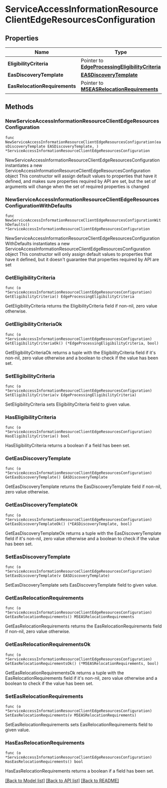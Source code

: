 # ServiceAccessInformationResourceClientEdgeResourcesConfiguration

## Properties

Name | Type | Description | Notes
------------ | ------------- | ------------- | -------------
**EligibilityCriteria** | Pointer to [**EdgeProcessingEligibilityCriteria**](EdgeProcessingEligibilityCriteria.md) |  | [optional] 
**EasDiscoveryTemplate** | [**EASDiscoveryTemplate**](EASDiscoveryTemplate.md) |  | 
**EasRelocationRequirements** | Pointer to [**M5EASRelocationRequirements**](M5EASRelocationRequirements.md) |  | [optional] 

## Methods

### NewServiceAccessInformationResourceClientEdgeResourcesConfiguration

`func NewServiceAccessInformationResourceClientEdgeResourcesConfiguration(easDiscoveryTemplate EASDiscoveryTemplate, ) *ServiceAccessInformationResourceClientEdgeResourcesConfiguration`

NewServiceAccessInformationResourceClientEdgeResourcesConfiguration instantiates a new ServiceAccessInformationResourceClientEdgeResourcesConfiguration object
This constructor will assign default values to properties that have it defined,
and makes sure properties required by API are set, but the set of arguments
will change when the set of required properties is changed

### NewServiceAccessInformationResourceClientEdgeResourcesConfigurationWithDefaults

`func NewServiceAccessInformationResourceClientEdgeResourcesConfigurationWithDefaults() *ServiceAccessInformationResourceClientEdgeResourcesConfiguration`

NewServiceAccessInformationResourceClientEdgeResourcesConfigurationWithDefaults instantiates a new ServiceAccessInformationResourceClientEdgeResourcesConfiguration object
This constructor will only assign default values to properties that have it defined,
but it doesn't guarantee that properties required by API are set

### GetEligibilityCriteria

`func (o *ServiceAccessInformationResourceClientEdgeResourcesConfiguration) GetEligibilityCriteria() EdgeProcessingEligibilityCriteria`

GetEligibilityCriteria returns the EligibilityCriteria field if non-nil, zero value otherwise.

### GetEligibilityCriteriaOk

`func (o *ServiceAccessInformationResourceClientEdgeResourcesConfiguration) GetEligibilityCriteriaOk() (*EdgeProcessingEligibilityCriteria, bool)`

GetEligibilityCriteriaOk returns a tuple with the EligibilityCriteria field if it's non-nil, zero value otherwise
and a boolean to check if the value has been set.

### SetEligibilityCriteria

`func (o *ServiceAccessInformationResourceClientEdgeResourcesConfiguration) SetEligibilityCriteria(v EdgeProcessingEligibilityCriteria)`

SetEligibilityCriteria sets EligibilityCriteria field to given value.

### HasEligibilityCriteria

`func (o *ServiceAccessInformationResourceClientEdgeResourcesConfiguration) HasEligibilityCriteria() bool`

HasEligibilityCriteria returns a boolean if a field has been set.

### GetEasDiscoveryTemplate

`func (o *ServiceAccessInformationResourceClientEdgeResourcesConfiguration) GetEasDiscoveryTemplate() EASDiscoveryTemplate`

GetEasDiscoveryTemplate returns the EasDiscoveryTemplate field if non-nil, zero value otherwise.

### GetEasDiscoveryTemplateOk

`func (o *ServiceAccessInformationResourceClientEdgeResourcesConfiguration) GetEasDiscoveryTemplateOk() (*EASDiscoveryTemplate, bool)`

GetEasDiscoveryTemplateOk returns a tuple with the EasDiscoveryTemplate field if it's non-nil, zero value otherwise
and a boolean to check if the value has been set.

### SetEasDiscoveryTemplate

`func (o *ServiceAccessInformationResourceClientEdgeResourcesConfiguration) SetEasDiscoveryTemplate(v EASDiscoveryTemplate)`

SetEasDiscoveryTemplate sets EasDiscoveryTemplate field to given value.


### GetEasRelocationRequirements

`func (o *ServiceAccessInformationResourceClientEdgeResourcesConfiguration) GetEasRelocationRequirements() M5EASRelocationRequirements`

GetEasRelocationRequirements returns the EasRelocationRequirements field if non-nil, zero value otherwise.

### GetEasRelocationRequirementsOk

`func (o *ServiceAccessInformationResourceClientEdgeResourcesConfiguration) GetEasRelocationRequirementsOk() (*M5EASRelocationRequirements, bool)`

GetEasRelocationRequirementsOk returns a tuple with the EasRelocationRequirements field if it's non-nil, zero value otherwise
and a boolean to check if the value has been set.

### SetEasRelocationRequirements

`func (o *ServiceAccessInformationResourceClientEdgeResourcesConfiguration) SetEasRelocationRequirements(v M5EASRelocationRequirements)`

SetEasRelocationRequirements sets EasRelocationRequirements field to given value.

### HasEasRelocationRequirements

`func (o *ServiceAccessInformationResourceClientEdgeResourcesConfiguration) HasEasRelocationRequirements() bool`

HasEasRelocationRequirements returns a boolean if a field has been set.


[[Back to Model list]](../README.md#documentation-for-models) [[Back to API list]](../README.md#documentation-for-api-endpoints) [[Back to README]](../README.md)


